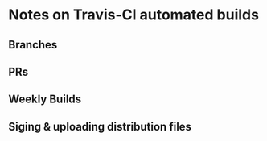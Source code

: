# Notes on Travis-CI automated builds

## Branches

## PRs

## Weekly Builds

## Siging & uploading distribution files
